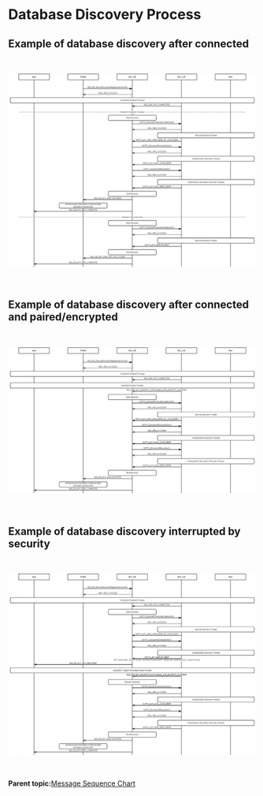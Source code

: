 # Database Discovery Process

## Example of database discovery after connected

<br />

![](GUID-3321F98D-A0FF-471B-A4FA-5896D14BCDA3-low.png)

<br />

## Example of database discovery after connected and paired/encrypted

<br />

![](GUID-D59DDE1B-C07C-4092-8861-F9304F8DFDFF-low.png)

<br />

## Example of database discovery interrupted by security

<br />

![](GUID-03CB33A0-DB3E-4991-A3F3-C6F109D833F6-low.png)

<br />

**Parent topic:**[Message Sequence Chart](GUID-7936CFC8-E8CB-4185-BFAA-2F49B1481F07.md)

